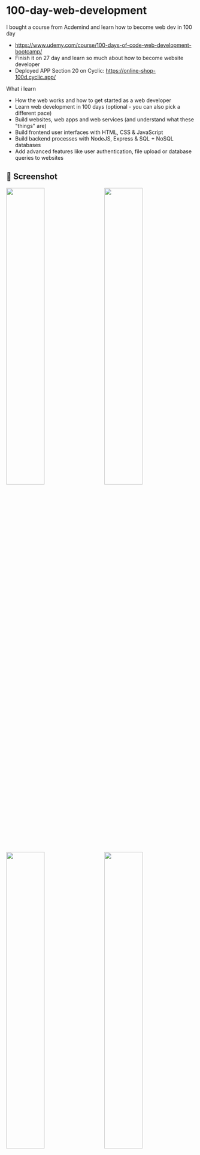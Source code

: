 # 100-day-web-development

I bought a course from Acdemind and learn how to become web dev in 100 day
- https://www.udemy.com/course/100-days-of-code-web-development-bootcamp/
- Finish it on 27 day and learn so much about how to become website developer
- Deployed APP Section 20 on Cyclic: https://online-shop-100d.cyclic.app/


What i learn
- How the web works and how to get started as a web developer
- Learn web development in 100 days (optional - you can also pick a different pace)
- Build websites, web apps and web services (and understand what these "things" are)
- Build frontend user interfaces with HTML, CSS & JavaScript
- Build backend processes with NodeJS, Express & SQL + NoSQL databases
- Add advanced features like user authentication, file upload or database queries to websites

## 📸 Screenshot
<img src='https://res.cloudinary.com/dniq91ewn/image/upload/v1689945234/100%20Day%20Web%20Dev/Screenshot_2023-07-21_104812_tsgk1j.png'  width='45%'> &nbsp; &nbsp; &nbsp; &nbsp; <img src='https://res.cloudinary.com/dniq91ewn/image/upload/v1689945233/100%20Day%20Web%20Dev/Screenshot_2023-07-21_200700_pnjnau.png'  width='45%'>

<img src='https://res.cloudinary.com/dniq91ewn/image/upload/v1689945227/100%20Day%20Web%20Dev/Screenshot_2023-07-21_200959_ualaaj.png'  width='45%'> &nbsp; &nbsp; &nbsp; &nbsp; <img src='https://res.cloudinary.com/dniq91ewn/image/upload/v1689945231/100%20Day%20Web%20Dev/Screenshot_2023-07-21_201042_lelhel.png'  width='45%'>
